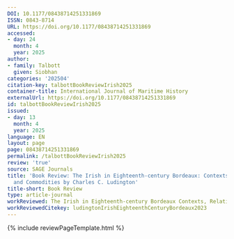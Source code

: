 ```yaml
---
DOI: 10.1177/08438714251331869
ISSN: 0843-8714
URL: https://doi.org/10.1177/08438714251331869
accessed:
- day: 24
  month: 4
  year: 2025
author:
- family: Talbott
  given: Siobhan
categories: '202504'
citation-key: talbottBookReviewIrish2025
container-title: International Journal of Maritime History
externalUrl: https://doi.org/10.1177/08438714251331869
id: talbottBookReviewIrish2025
issued:
- day: 13
  month: 4
  year: 2025
language: EN
layout: page
page: 08438714251331869
permalink: /talbottBookReviewIrish2025
review: 'true'
source: SAGE Journals
title: 'Book Review: The Irish in Eighteenth-century Bordeaux: Contexts, Relations,
  and Commodities by Charles C. Ludington'
title-short: Book Review
type: article-journal
workReviewed: The Irish in Eighteenth-century Bordeaux Contexts, Relations, and Commodities
workReviewedCitekey: ludingtonIrishEighteenthCenturyBordeaux2023
---
```

{% include reviewPageTemplate.html %}